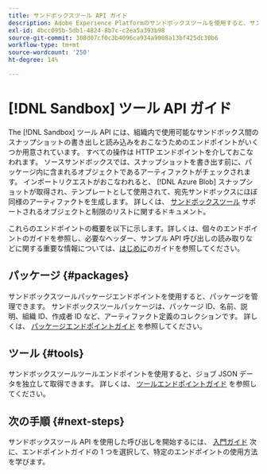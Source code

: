 ```yaml
---
title: サンドボックスツール API ガイド
description: Adobe Experience Platformのサンドボックスツールを使用すると、サンドボックス間でのサンドボックス設定のスナップショットを書き出し、読み込むことができます。
exl-id: 4bcc095b-5db1-4824-8b7c-c2ea5a393b98
source-git-commit: 308d07cf0c3b4096ca934a9008a13bf425dc30b6
workflow-type: tm+mt
source-wordcount: '250'
ht-degree: 14%

---
```


# [!DNL Sandbox] ツール API ガイド

The [!DNL Sandbox] ツール API には、組織内で使用可能なサンドボックス間のスナップショットの書き出しと読み込みをおこなうためのエンドポイントがいくつか用意されています。 すべての操作は HTTP エンドポイントを介しておこなわれます。 ソースサンドボックスでは、スナップショットを書き出す前に、パッケージ内に含まれるオブジェクトであるアーティファクトがチェックされます。 インポートリクエストがおこなわれると、 [!DNL Azure Blob] スナップショットが取得され、テンプレートとして使用されて、宛先サンドボックスにほぼ同様のアーティファクトを生成します。 詳しくは、 [サンドボックスツール](../ui/sandbox-tooling.md#objects-supported-for-sandbox-tooling) サポートされるオブジェクトと制限のリストに関するドキュメント。

これらのエンドポイントの概要を以下に示します。詳しくは、個々のエンドポイントのガイドを参照し、必要なヘッダー、サンプル API 呼び出しの読み取りなどに関する重要な情報については、[はじめに](./getting-started.md)のガイドを参照してください。

## パッケージ {#packages}

サンドボックスツールパッケージエンドポイントを使用すると、パッケージを管理できます。 サンドボックスツールパッケージは、パッケージ ID、名前、説明、組織 ID、作成者 ID など、アーティファクト定義のコレクションです。 詳しくは、 [パッケージエンドポイントガイド](./packages.md) を参照してください。

## ツール {#tools}

サンドボックスツールツールエンドポイントを使用すると、ジョブ JSON データを独立して取得できます。 詳しくは、 [ツールエンドポイントガイド](./tools.md) を参照してください。

## 次の手順 {#next-steps}

サンドボックスツール API を使用した呼び出しを開始するには、 [入門ガイド](./getting-started.md) 次に、エンドポイントガイドの 1 つを選択して、特定のエンドポイントの使用方法を学びます。
